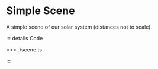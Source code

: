 # Simple Scene

A simple scene of our solar system (distances not to scale).

<script setup lang="ts">
import { ref, watchEffect } from 'vue';
import {SceneApp} from './scene';
import { Rect, WGLDriver } from '../../src';

const canvas = ref<HTMLCanvasElement>();

let app: SceneApp | undefined;

watchEffect(async () => {
    const c = canvas.value

    if (!c) {
        return;
    }

    const driver = await WGLDriver.fromCanvas(c);

    app = new SceneApp(c, driver);

    await app.initializeAndStart();
})
</script>

<section>
    <canvas class="sample-canvas" ref="canvas" tabindex="0"></canvas>
</section>

::: details Code

<<< ./scene.ts

:::
